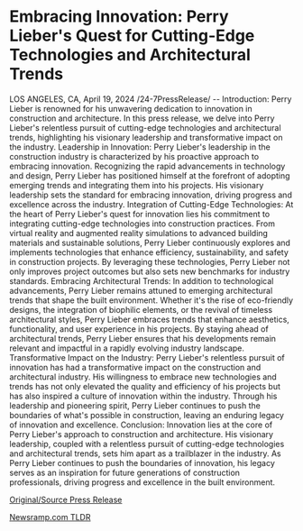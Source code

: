 # Embracing Innovation: Perry Lieber's Quest for Cutting-Edge Technologies and Architectural Trends

LOS ANGELES, CA, April 19, 2024 /24-7PressRelease/ --   Introduction: Perry Lieber is renowned for his unwavering dedication to innovation in construction and architecture. In this press release, we delve into Perry Lieber's relentless pursuit of cutting-edge technologies and architectural trends, highlighting his visionary leadership and transformative impact on the industry.  Leadership in Innovation: Perry Lieber's leadership in the construction industry is characterized by his proactive approach to embracing innovation. Recognizing the rapid advancements in technology and design, Perry Lieber has positioned himself at the forefront of adopting emerging trends and integrating them into his projects. His visionary leadership sets the standard for embracing innovation, driving progress and excellence across the industry.  Integration of Cutting-Edge Technologies: At the heart of Perry Lieber's quest for innovation lies his commitment to integrating cutting-edge technologies into construction practices. From virtual reality and augmented reality simulations to advanced building materials and sustainable solutions, Perry Lieber continuously explores and implements technologies that enhance efficiency, sustainability, and safety in construction projects. By leveraging these technologies, Perry Lieber not only improves project outcomes but also sets new benchmarks for industry standards.  Embracing Architectural Trends: In addition to technological advancements, Perry Lieber remains attuned to emerging architectural trends that shape the built environment. Whether it's the rise of eco-friendly designs, the integration of biophilic elements, or the revival of timeless architectural styles, Perry Lieber embraces trends that enhance aesthetics, functionality, and user experience in his projects. By staying ahead of architectural trends, Perry Lieber ensures that his developments remain relevant and impactful in a rapidly evolving industry landscape.  Transformative Impact on the Industry: Perry Lieber's relentless pursuit of innovation has had a transformative impact on the construction and architectural industry. His willingness to embrace new technologies and trends has not only elevated the quality and efficiency of his projects but has also inspired a culture of innovation within the industry. Through his leadership and pioneering spirit, Perry Lieber continues to push the boundaries of what's possible in construction, leaving an enduring legacy of innovation and excellence.  Conclusion: Innovation lies at the core of Perry Lieber's approach to construction and architecture. His visionary leadership, coupled with a relentless pursuit of cutting-edge technologies and architectural trends, sets him apart as a trailblazer in the industry. As Perry Lieber continues to push the boundaries of innovation, his legacy serves as an inspiration for future generations of construction professionals, driving progress and excellence in the built environment. 

[Original/Source Press Release](https://www.24-7pressrelease.com/press-release/510172/embracing-innovation-perry-liebers-quest-for-cutting-edge-technologies-and-architectural-trends) 

[Newsramp.com TLDR](https://newsramp.com/None) 